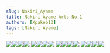 ```yaml
---
slug: Nakiri_Ayame
title: Nakiri Ayame Arts No.1
authors: [Xpakeb13]
tags: [Nakiri Ayame]
---
```


![](img.png)![](img_1.png)![](img_2.png)![](img_3.png)
![](img_4.png)![](img_5.png)![](img_6.png)![](img_7.png)
![](img_8.png)![](img_9.png)![](img_10.png)![](img_11.png)
![](img_12.png)![](img_13.png)![](img_14.png)![](img_15.png)